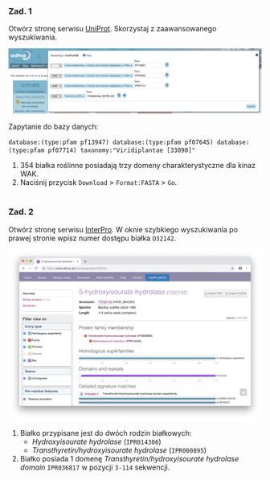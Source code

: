 ### Zad. 1
Otwórz stronę serwisu [UniProt](https://www.uniprot.org). Skorzystaj z zaawansowanego wyszukiwania.

<img src="./images/uniprot-advanced_pfam.png" alt="uniprot-advanced_pfam">

Zapytanie do bazy danych:

```
database:(type:pfam pf13947) database:(type:pfam pf07645) database:(type:pfam pf07714) taxonomy:"Viridiplantae [33090]"
```

1. 354 białka roślinne posiadają trzy domeny charakterystyczne dla kinaz WAK.
2. Naciśnij przycisk `Download` > `Format:FASTA` > `Go`.
<br/><br/>

### Zad. 2
Otwórz stronę serwisu [InterPro](https://www.ebi.ac.uk/interpro/). W oknie szybkiego wyszukiwania po prawej stronie wpisz numer dostępu białka `O32142`. 

<img src="./images/interpro-bacillus.png" alt="interpro-bacillus">

1. Białko przypisane jest do dwóch rodzin białkowych:
   * *Hydroxyisourate hydrolase* (`IPR014306`)
   * *Transthyretin/hydroxyisourate hydrolase* (`IPR000895`)
2. Białko posiada 1 domenę *Transthyretin/hydroxyisourate hydrolase domain* `IPR036817` w pozycji `3-114` sekwencji.